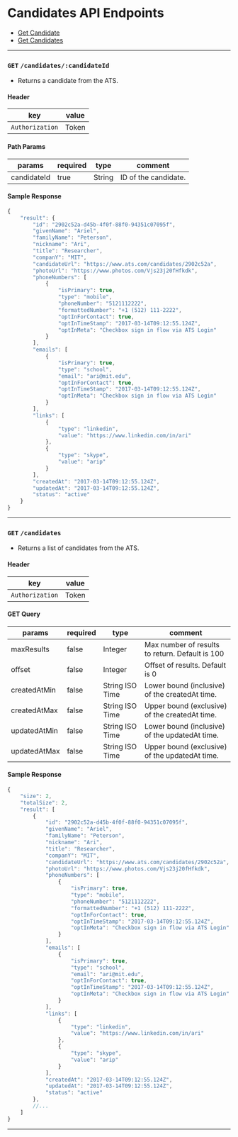 # Candidates API Endpoints

* [Get Candidate](#get-candidatescandidateid)
* [Get Candidates](#get-candidates)


---

### `GET` `/candidates/:candidateId`
* Returns a candidate from the ATS.

####  Header
key|value
---|---
`Authorization`| Token

#### Path Params
params | required | type | comment
---|---|---|---
candidateId | true | String | ID of the candidate.


#### Sample Response
```javascript
{
    "result": {
        "id": "2902c52a-d45b-4f0f-88f0-94351c07095f",
        "givenName": "Ariel",
        "familyName": "Peterson",
        "nickname": "Ari",
        "title": "Researcher",
        "companY": "MIT",
        "candidateUrl": "https://www.ats.com/candidates/2902c52a",
        "photoUrl": "https://www.photos.com/Vjs23j20fHfkdk",
        "phoneNumbers": [
            {
                "isPrimary": true,
                "type": "mobile",
                "phoneNumber": "5121112222",
                "formattedNumber": "+1 (512) 111-2222",
                "optInForContact": true,
                "optInTimeStamp": "2017-03-14T09:12:55.124Z",
                "optInMeta": "Checkbox sign in flow via ATS Login"
            }
        ],
        "emails": [
            {
                "isPrimary": true,
                "type": "school",
                "email": "ari@mit.edu",
                "optInForContact": true,
                "optInTimeStamp": "2017-03-14T09:12:55.124Z",
                "optInMeta": "Checkbox sign in flow via ATS Login"
            }
        ],
        "links": [
            {
                "type": "linkedin",
                "value": "https://www.linkedin.com/in/ari"
            },
            {
                "type": "skype",
                "value": "arip"
            }
        ],
        "createdAt": "2017-03-14T09:12:55.124Z",
        "updatedAt": "2017-03-14T09:12:55.124Z",
        "status": "active"
    }
}

```


---


### `GET` `/candidates`
* Returns a list of candidates from the ATS.

####  Header
key|value
---|---
`Authorization`| Token

#### GET Query
params | required | type | comment
---|---|---|---
maxResults | false | Integer | Max number of results to return. Default is 100
offset | false | Integer | Offset of results. Default is 0
createdAtMin | false | String ISO Time | Lower bound (inclusive) of the createdAt time.
createdAtMax | false | String ISO Time | Upper bound (exclusive) of the createdAt time.
updatedAtMin | false | String ISO Time | Lower bound (inclusive) of the updatedAt time.
updatedAtMax | false | String ISO Time | Upper bound (exclusive) of the updatedAt time.

#### Sample Response
```javascript
{
    "size": 2,
    "totalSize": 2,
    "result": [
        {
            "id": "2902c52a-d45b-4f0f-88f0-94351c07095f",
            "givenName": "Ariel",
            "familyName": "Peterson",
            "nickname": "Ari",
            "title": "Researcher",
            "companY": "MIT",
            "candidateUrl": "https://www.ats.com/candidates/2902c52a",
            "photoUrl": "https://www.photos.com/Vjs23j20fHfkdk",
            "phoneNumbers": [
                {
                    "isPrimary": true,
                    "type": "mobile",
                    "phoneNumber": "5121112222",
                    "formattedNumber": "+1 (512) 111-2222",
                    "optInForContact": true,
                    "optInTimeStamp": "2017-03-14T09:12:55.124Z",
                    "optInMeta": "Checkbox sign in flow via ATS Login"
                }
            ],
            "emails": [
                {
                    "isPrimary": true,
                    "type": "school",
                    "email": "ari@mit.edu",
                    "optInForContact": true,
                    "optInTimeStamp": "2017-03-14T09:12:55.124Z",
                    "optInMeta": "Checkbox sign in flow via ATS Login"
                }
            ],
            "links": [
                {
                    "type": "linkedin",
                    "value": "https://www.linkedin.com/in/ari"
                },
                {
                    "type": "skype",
                    "value": "arip"
                }
            ],
            "createdAt": "2017-03-14T09:12:55.124Z",
            "updatedAt": "2017-03-14T09:12:55.124Z",
            "status": "active"
        },
        //...
    ]
}
```



---
